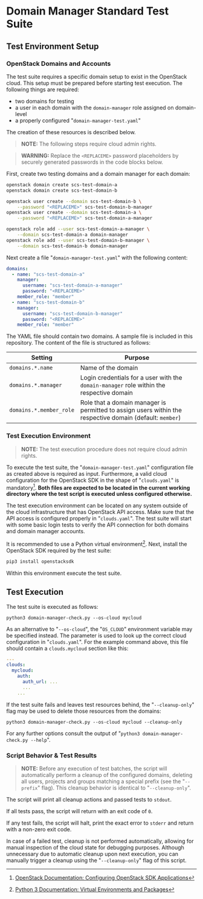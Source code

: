 # Domain Manager Standard Test Suite

## Test Environment Setup

### OpenStack Domains and Accounts

The test suite requires a specific domain setup to exist in the OpenStack cloud.
This setup must be prepared before starting test execution.
The following things are required:

- two domains for testing
- a user in each domain with the `domain-manager` role assigned on domain-level
- a properly configured "`domain-manager-test.yaml`"

The creation of these resources is described below.

> **NOTE:** The following steps require cloud admin rights.

> **WARNING:** Replace the `<REPLACEME>` password placeholders by securely generated passwords in the code blocks below.

First, create two testing domains and a domain manager for each domain:

```bash
openstack domain create scs-test-domain-a
openstack domain create scs-test-domain-b

openstack user create --domain scs-test-domain-b \
    --password "<REPLACEME>" scs-test-domain-b-manager
openstack user create --domain scs-test-domain-a \
    --password "<REPLACEME>" scs-test-domain-a-manager

openstack role add --user scs-test-domain-a-manager \
    --domain scs-test-domain-a domain-manager
openstack role add --user scs-test-domain-b-manager \
    --domain scs-test-domain-b domain-manager
```

Next create a file "`domain-manager-test.yaml`" with the following content:

```yaml
domains:
  - name: "scs-test-domain-a"
    manager:
      username: "scs-test-domain-a-manager"
      password: "<REPLACEME>"
    member_role: "member"
  - name: "scs-test-domain-b"
    manager:
      username: "scs-test-domain-b-manager"
      password: "<REPLACEME>"
    member_role: "member"
```

The YAML file should contain two domains.
A sample file is included in this repository.
The content of the file is structured as follows:

| Setting | Purpose |
|---|---|
| `domains.*.name` | Name of the domain |
| `domains.*.manager` | Login credentials for a user with the `domain-manager` role within the respective domain |
| `domains.*.member_role` | Role that a domain manager is permitted to assign users within the respective domain (default: `member`) |


### Test Execution Environment

> **NOTE:** The test execution procedure does not require cloud admin rights.

To execute the test suite, the "`domain-manager-test.yaml`" configuration file as created above is required as input.
Furthermore, a valid cloud configuration for the OpenStack SDK in the shape of "`clouds.yaml`" is mandatory[^1].
**Both files are expected to be located in the current working directory where the test script is executed unless configured otherwise.**

[^1]: [OpenStack Documentation: Configuring OpenStack SDK Applications](https://docs.openstack.org/openstacksdk/latest/user/config/configuration.html)

The test execution environment can be located on any system outside of the cloud infrastructure that has OpenStack API access.
Make sure that the API access is configured properly in "`clouds.yaml`".
The test suite will start with some basic login tests to verify the API connection for both domains and domain manager accounts.

It is recommended to use a Python virtual environment[^2].
Next, install the OpenStack SDK required by the test suite:

```bash
pip3 install openstacksdk
```

Within this environment execute the test suite.

[^2]: [Python 3 Documentation: Virtual Environments and Packages](https://docs.python.org/3/tutorial/venv.html)


## Test Execution

The test suite is executed as follows:

```
python3 domain-manager-check.py --os-cloud mycloud
```

As an alternative to "`--os-cloud`", the "`OS_CLOUD`" environment variable may be specified instead.
The parameter is used to look up the correct cloud configuration in "`clouds.yaml`".
For the example command above, this file should contain a `clouds.mycloud` section like this:

```yaml
---
clouds:
  mycloud:
    auth:
      auth_url: ...
      ...
    ...
```

If the test suite fails and leaves test resources behind, the "`--cleanup-only`" flag may be used to delete those resources from the domains:

```
python3 domain-manager-check.py --os-cloud mycloud --cleanup-only
```

For any further options consult the output of "`python3 domain-manager-check.py --help`".


### Script Behavior & Test Results

> **NOTE:** Before any execution of test batches, the script will automatically perform a cleanup of the configured domains, deleting all users, projects and groups matching a special prefix (see the "`--prefix`" flag).
> This cleanup behavior is identical to "`--cleanup-only`".

The script will print all cleanup actions and passed tests to `stdout`.

If all tests pass, the script will return with an exit code of `0`.

If any test fails, the script will halt, print the exact error to `stderr` and return with a non-zero exit code.

In case of a failed test, cleanup is not performed automatically, allowing for manual inspection of the cloud state for debugging purposes.
Although unnecessary due to automatic cleanup upon next execution, you can manually trigger a cleanup using the "`--cleanup-only`" flag of this script.
